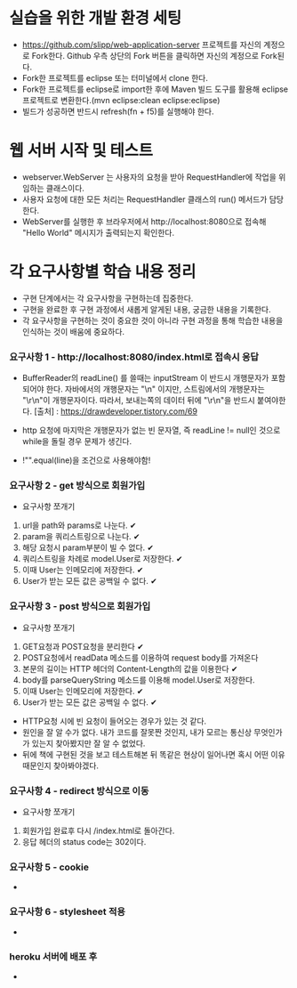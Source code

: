 # 실습을 위한 개발 환경 세팅
* https://github.com/slipp/web-application-server 프로젝트를 자신의 계정으로 Fork한다. Github 우측 상단의 Fork 버튼을 클릭하면 자신의 계정으로 Fork된다.
* Fork한 프로젝트를 eclipse 또는 터미널에서 clone 한다.
* Fork한 프로젝트를 eclipse로 import한 후에 Maven 빌드 도구를 활용해 eclipse 프로젝트로 변환한다.(mvn eclipse:clean eclipse:eclipse)
* 빌드가 성공하면 반드시 refresh(fn + f5)를 실행해야 한다.

# 웹 서버 시작 및 테스트
* webserver.WebServer 는 사용자의 요청을 받아 RequestHandler에 작업을 위임하는 클래스이다.
* 사용자 요청에 대한 모든 처리는 RequestHandler 클래스의 run() 메서드가 담당한다.
* WebServer를 실행한 후 브라우저에서 http://localhost:8080으로 접속해 "Hello World" 메시지가 출력되는지 확인한다.

# 각 요구사항별 학습 내용 정리
* 구현 단계에서는 각 요구사항을 구현하는데 집중한다. 
* 구현을 완료한 후 구현 과정에서 새롭게 알게된 내용, 궁금한 내용을 기록한다.
* 각 요구사항을 구현하는 것이 중요한 것이 아니라 구현 과정을 통해 학습한 내용을 인식하는 것이 배움에 중요하다. 

### 요구사항 1 - http://localhost:8080/index.html로 접속시 응답
* BufferReader의 readLine() 를 쓸때는 inputStream 이 반드시 개행문자가 포함되어야 한다. 자바에서의 개행문자는 "\n" 이지만, 스트림에서의 개행문자는 "\r\n"이 개행문자이다. 따라서, 보내는쪽의 데이터 뒤에 "\r\n"을 반드시 붙여야한다.
 [출처] : https://drawdeveloper.tistory.com/69

* http 요청에 마지막은 개행문자가 없는 빈 문자열, 즉 readLine != null인 것으로 while을 돌릴 경우 문제가 생긴다.

*  !"".equal(line)을 조건으로 사용해야함!
### 요구사항 2 - get 방식으로 회원가입
* 요구사항 쪼개기
1. url을 path와 params로 나눈다. ✔
2. param을 쿼리스트링으로 나눈다. ✔ 
3. 해당 요청시 param부분이 빌 수 없다. ✔
4. 쿼리스트링을 차례로 model.User로 저장한다. ✔
5. 이때 User는 인메모리에 저장한다. ✔
6. User가 받는 모든 값은 공백일 수 없다. ✔


### 요구사항 3 - post 방식으로 회원가입
* 요구사항 쪼개기
1. GET요청과 POST요청을 분리한다 ✔
2. POST요청에서 readData 메소드를 이용하여 request body를 가져온다
3. 본문의 길이는 HTTP 헤더의 Content-Length의 값을 이용한다 ✔
4. body를 parseQueryString 메소드를 이용해 model.User로 저장한다. 
5. 이때 User는 인메모리에 저장한다. ✔
6. User가 받는 모든 값은 공백일 수 없다. ✔

* HTTP요청 시에 빈 요청이 들어오는 경우가 있는 것 같다.
* 원인을 잘 알 수가 없다. 내가 코드를 잘못짠 것인지, 내가 모르는 통신상 무엇인가가 있는지 찾아봤지만 잘 알 수 없었다.
* 뒤에 책에 구현된 것을 보고 테스트해본 뒤 똑같은 현상이 일어나면 혹시 어떤 이유 때문인지 찾아봐야겠다.

### 요구사항 4 - redirect 방식으로 이동
* 요구사항 쪼개기
1. 회원가입 완료후 다시 /index.html로 돌아간다.
2. 응답 헤더의 status code는 302이다.

### 요구사항 5 - cookie
* 

### 요구사항 6 - stylesheet 적용
* 

### heroku 서버에 배포 후
* 
